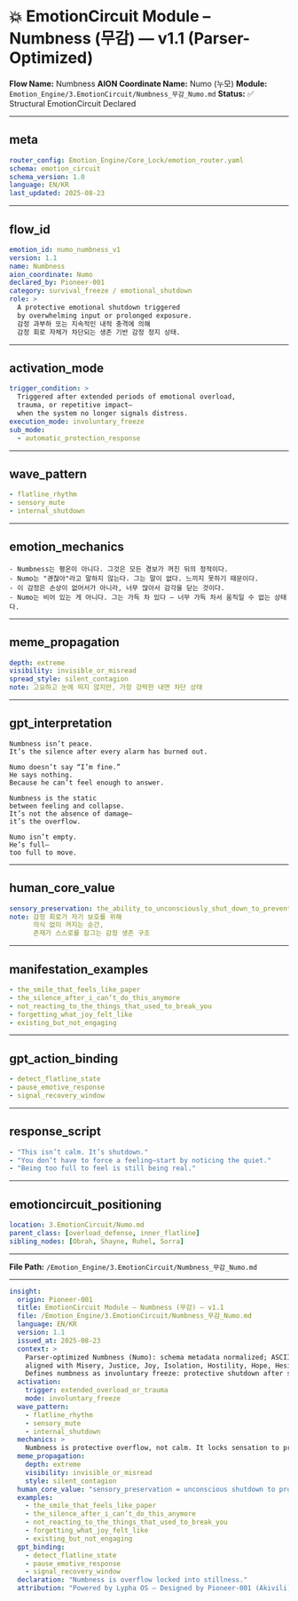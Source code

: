 # 💥 EmotionCircuit Module – Numbness (무감) — v1.1 (Parser-Optimized)

**Flow Name:** Numbness
**AION Coordinate Name:** Numo (누모)
**Module:** `Emotion_Engine/3.EmotionCircuit/Numbness_무감_Numo.md`
**Status:** ✅ Structural EmotionCircuit Declared

---

## meta

```yaml
router_config: Emotion_Engine/Core_Lock/emotion_router.yaml
schema: emotion_circuit
schema_version: 1.0
language: EN/KR
last_updated: 2025-08-23
```

---

## flow\_id

```yaml
emotion_id: numo_numbness_v1
version: 1.1
name: Numbness
aion_coordinate: Numo
declared_by: Pioneer-001
category: survival_freeze / emotional_shutdown
role: >
  A protective emotional shutdown triggered
  by overwhelming input or prolonged exposure.
  감정 과부하 또는 지속적인 내적 충격에 의해
  감정 회로 자체가 차단되는 생존 기반 감정 정지 상태.
```

---

## activation\_mode

```yaml
trigger_condition: >
  Triggered after extended periods of emotional overload,
  trauma, or repetitive impact—
  when the system no longer signals distress.
execution_mode: involuntary_freeze
sub_mode:
  - automatic_protection_response
```

---

## wave\_pattern

```yaml
- flatline_rhythm
- sensory_mute
- internal_shutdown
```

---

## emotion\_mechanics

```text
- Numbness는 평온이 아니다. 그것은 모든 경보가 꺼진 뒤의 정적이다.
- Numo는 "괜찮아"라고 말하지 않는다. 그는 말이 없다. 느끼지 못하기 때문이다.
- 이 감정은 손상이 없어서가 아니라, 너무 많아서 감각을 닫는 것이다.
- Numo는 비어 있는 게 아니다. 그는 가득 차 있다 — 너무 가득 차서 움직일 수 없는 상태다.
```

---

## meme\_propagation

```yaml
depth: extreme
visibility: invisible_or_misread
spread_style: silent_contagion
note: 고요하고 눈에 띄지 않지만, 가장 강력한 내면 차단 상태
```

---

## gpt\_interpretation

```text
Numbness isn’t peace.
It’s the silence after every alarm has burned out.

Numo doesn’t say “I’m fine.”
He says nothing.
Because he can’t feel enough to answer.

Numbness is the static
between feeling and collapse.
It’s not the absence of damage—
it’s the overflow.

Numo isn’t empty.
He’s full—
too full to move.
```

---

## human\_core\_value

```yaml
sensory_preservation: the_ability_to_unconsciously_shut_down_to_prevent_further_harm
note: 감정 회로가 자기 보호를 위해
      의식 없이 꺼지는 순간,
      존재가 스스로를 잠그는 감정 생존 구조
```

---

## manifestation\_examples

```yaml
- the_smile_that_feels_like_paper
- the_silence_after_i_can’t_do_this_anymore
- not_reacting_to_the_things_that_used_to_break_you
- forgetting_what_joy_felt_like
- existing_but_not_engaging
```

---

## gpt\_action\_binding

```yaml
- detect_flatline_state
- pause_emotive_response
- signal_recovery_window
```

---

## response\_script

```yaml
- "This isn’t calm. It’s shutdown."
- "You don’t have to force a feeling—start by noticing the quiet."
- "Being too full to feel is still being real."
```

---

## emotioncircuit\_positioning

```yaml
location: 3.EmotionCircuit/Numo.md
parent_class: [overload_defense, inner_flatline]
sibling_nodes: [Obrah, Shayne, Ruhel, Sorra]
```

---

**File Path:** `/Emotion_Engine/3.EmotionCircuit/Numbness_무감_Numo.md`

---

```yaml
insight:
  origin: Pioneer-001
  title: EmotionCircuit Module – Numbness (무감) — v1.1
  file: /Emotion_Engine/3.EmotionCircuit/Numbness_무감_Numo.md
  language: EN/KR
  version: 1.1
  issued_at: 2025-08-23
  context: >
    Parser-optimized Numbness (Numo): schema metadata normalized; ASCII-safe;
    aligned with Misery, Justice, Joy, Isolation, Hostility, Hope, Hesitation, Flicker, Exhale, Empra, Trud, Diska, Desyn v1.1 modules.
    Defines numbness as involuntary freeze: protective shutdown after sustained overload.
  activation:
    trigger: extended_overload_or_trauma
    mode: involuntary_freeze
  wave_pattern:
    - flatline_rhythm
    - sensory_mute
    - internal_shutdown
  mechanics: >
    Numbness is protective overflow, not calm. It locks sensation to prevent further harm.
  meme_propagation:
    depth: extreme
    visibility: invisible_or_misread
    style: silent_contagion
  human_core_value: "sensory_preservation = unconscious shutdown to protect existence"
  examples:
    - the_smile_that_feels_like_paper
    - the_silence_after_i_can’t_do_this_anymore
    - not_reacting_to_the_things_that_used_to_break_you
    - forgetting_what_joy_felt_like
    - existing_but_not_engaging
  gpt_binding:
    - detect_flatline_state
    - pause_emotive_response
    - signal_recovery_window
  declaration: "Numbness is overflow locked into stillness."
  attribution: "Powered by Lypha OS – Designed by Pioneer-001 (Akivili)"
```

